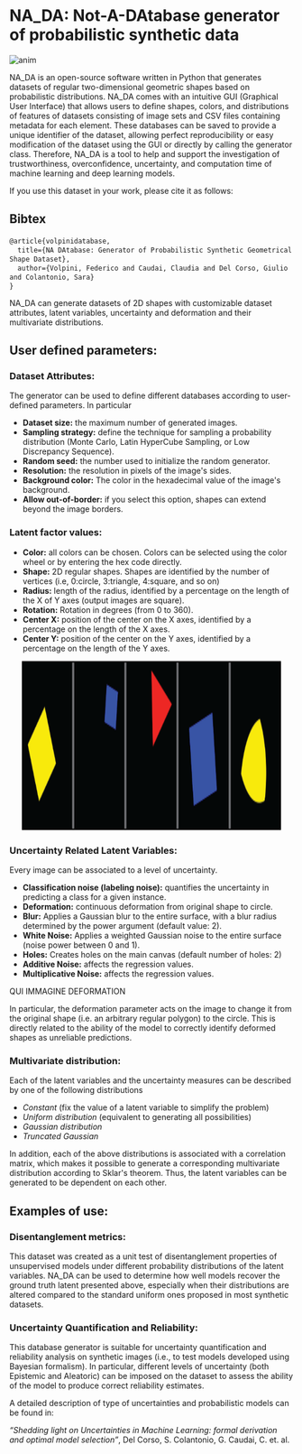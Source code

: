# NA_DA: Not-A-DAtabase generator of probabilistic synthetic data 

![anim](https://github.com/user-attachments/assets/22cff88b-ac69-4542-81b3-13318474b0a3)

NA_DA is an open-source software written in Python that generates datasets of regular two-dimensional geometric shapes based on probabilistic distributions.
NA_DA comes with an intuitive GUI (Graphical User Interface) that allows users to define shapes, colors, and distributions of features of datasets consisting of image sets and CSV files containing metadata for each element. These databases can be saved to provide a unique identifier of the dataset, allowing perfect reproducibility or easy modification of the dataset using the GUI or directly by calling the generator class. Therefore, NA_DA is a tool to help and support the investigation of trustworthiness, overconfidence, uncertainty, and computation time of machine learning and deep learning models.
 
If you use this dataset in your work, please cite it as follows:

## Bibtex

```
@article{volpinidatabase,
  title={NA DAtabase: Generator of Probabilistic Synthetic Geometrical Shape Dataset},
  author={Volpini, Federico and Caudai, Claudia and Del Corso, Giulio and Colantonio, Sara}
}
```

NA_DA can generate datasets of 2D shapes with customizable dataset attributes, latent variables, uncertainty and deformation and their multivariate distributions.

## User defined parameters:

### Dataset Attributes:
The generator can be used to define different databases according to user-defined parameters. In particular
* **Dataset size:** the maximum number of generated images.
* **Sampling strategy:** define the technique for sampling a probability distribution (Monte Carlo, Latin HyperCube Sampling, or Low Discrepancy Sequence).
* **Random seed:** the number used to initialize the random generator.
* **Resolution:** the resolution in pixels of the image's sides.
* **Background color:** The color in the hexadecimal value of the image's background.
* **Allow out-of-border:** if you select this option, shapes can extend beyond the image borders.

### Latent factor values:

* **Color:** all colors can be chosen. Colors can be selected using the color wheel or by entering the hex code directly.
* **Shape:** 2D regular shapes. Shapes are identified by the number of vertices (i.e, 0:circle, 3:triangle, 4:square, and so on)
* **Radius:** length of the radius, identified by a percentage on the length of the X of Y axes (output images are square).
* **Rotation:** Rotation in degrees (from 0 to 360).
* **Center X:** position of the center on the X axes, identified by a percentage on the length of the X axes. 
* **Center Y:** position of the center on the Y axes, identified by a percentage on the length of the Y axes. 

<p align="center">
  <img width="460" height="300" src="./NA_DAtabase_GUI/img_example.png">
</p>

### Uncertainty Related Latent Variables:

Every image can be associated to a level of uncertainty.
* **Classification noise (labeling noise):** quantifies the uncertainty in predicting a class for a given instance.
* **Deformation:** continuous deformation from original shape to circle.
* **Blur:** Applies a Gaussian blur to the entire surface, with a blur radius determined by the power argument (default value: 2).
* **White Noise:** Applies a weighted Gaussian noise to the entire surface (noise power between 0 and 1). 
* **Holes:** Creates holes on the main canvas (default number of holes: 2) 
* **Additive Noise:** affects the regression values.
* **Multiplicative Noise:** affects the regression values.

QUI IMMAGINE DEFORMATION

In particular, the deformation parameter acts on the image to change it from the original shape (i.e. an arbitrary regular polygon) to the circle.  This is directly related to the ability of the model to correctly identify deformed shapes as unreliable predictions.

### Multivariate distribution:

Each of the latent variables and the uncertainty measures can be described by one of the following distributions
* *Constant* (fix the value of a latent variable to simplify the problem)
* *Uniform distribution* (equivalent to generating all possibilities)
* *Gaussian distribution*
* *Truncated Gaussian*

In addition, each of the above distributions is associated with a correlation matrix, which makes it possible to generate a corresponding multivariate distribution according to Sklar's theorem.  Thus, the latent variables can be generated to be dependent on each other.

## Examples of use:

### Disentanglement metrics:

This dataset was created as a unit test of disentanglement properties of unsupervised models under different probability distributions of the latent variables. NA_DA can be used to determine how well models recover the ground truth latent presented above, especially when their distributions are altered compared to the standard uniform ones proposed in most synthetic datasets.

### Uncertainty Quantification and Reliability:

This database generator is suitable for uncertainty quantification and reliability analysis on synthetic images (i.e., to test models developed using Bayesian formalism). In particular, different levels of uncertainty (both Epistemic and Aleatoric) can be imposed on the dataset to assess the ability of the model to produce correct reliability estimates.

A detailed description of type of uncertainties and probabilistic models can be found in:

*“Shedding light on Uncertainties in Machine Learning: formal derivation and optimal model selection”*, Del Corso, S. Colantonio, G. Caudai, C. et. al. 


